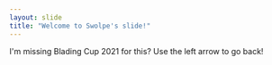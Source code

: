 ```yaml
---
layout: slide
title: "Welcome to Swolpe's slide!"
---
```


I'm missing Blading Cup 2021 for this?
Use the left arrow to go back!
